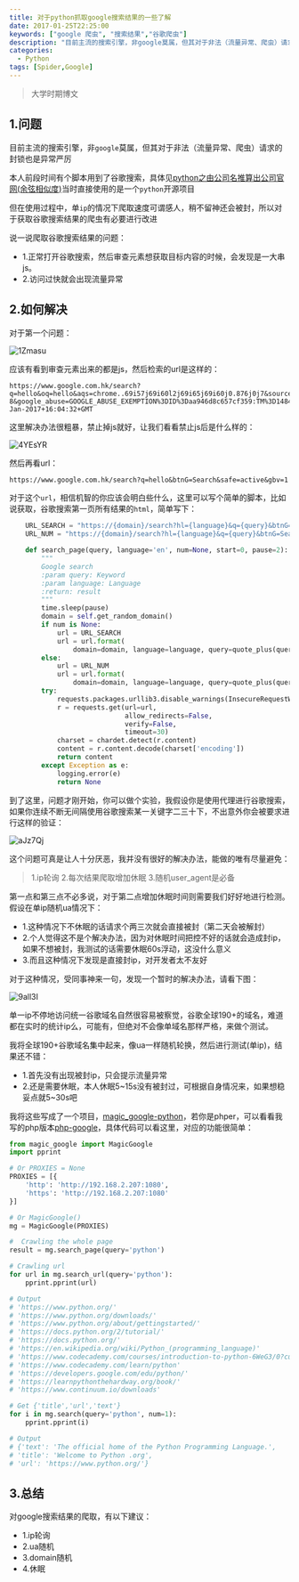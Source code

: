 ```yaml
---
title: 对于python抓取google搜索结果的一些了解
date: 2017-01-25T22:25:00
keywords: ["google 爬虫", "搜索结果","谷歌爬虫"]
description: "目前主流的搜索引擎，非google莫属，但其对于非法（流量异常、爬虫）请求的封锁也是异常严厉。"
categories:
  - Python
tags: [Spider,Google]
---
```


> 大学时期博文  

## 1.问题
目前主流的搜索引擎，非`google`莫属，但其对于非法（流量异常、爬虫）请求的封锁也是异常严厉

本人前段时间有个脚本用到了谷歌搜索，具体见[python之由公司名推算出公司官网(余弦相似度)](http://www.jianshu.com/p/d1cf6c6df6bb)当时直接使用的是一个`python`开源项目

但在使用过程中，单`ip`的情况下爬取速度可谓感人，稍不留神还会被封，所以对于获取谷歌搜索结果的爬虫有必要进行改进

说一说爬取谷歌搜索结果的问题：

- 1.正常打开谷歌搜索，然后审查元素想获取目标内容的时候，会发现是一大串js。
- 2.访问过快就会出现流量异常

## 2.如何解决
对于第一个问题：

![1Zmasu](https://cdn.jsdelivr.net/gh/howie6879/oss/images/1Zmasu.jpg)

应该有看到审查元素出来的都是js，然后检索的url是这样的：

````
https://www.google.com.hk/search?q=hello&oq=hello&aqs=chrome..69i57j69i60l2j69i65j69i60j0.876j0j7&sourceid=chrome&ie=UTF-8&google_abuse=GOOGLE_ABUSE_EXEMPTION%3DID%3Daa946d8c657cf359:TM%3D1484917472:C%3Dr:IP%3D118.193.241.44-:S%3DAPGng0tGiKFaIr7YCaivUEmmEHOYJhG4jg%3B+path%3D/%3B+domain%3Dgoogle.com%3B+expires%3DFri,+20-Jan-2017+16:04:32+GMT
````

这里解决办法很粗暴，禁止掉js就好，让我们看看禁止js后是什么样的：

![4YEsYR](https://cdn.jsdelivr.net/gh/howie6879/oss/images/4YEsYR.jpg)

然后再看url：

```txt
https://www.google.com.hk/search?q=hello&btnG=Search&safe=active&gbv=1
```

对于这个`url`，相信机智的你应该会明白些什么，这里可以写个简单的脚本，比如说获取，谷歌搜索第一页所有结果的`html`，简单写下：

``` python
    URL_SEARCH = "https://{domain}/search?hl={language}&q={query}&btnG=Search&gbv=1"
    URL_NUM = "https://{domain}/search?hl={language}&q={query}&btnG=Search&gbv=1&num={num}"

    def search_page(query, language='en', num=None, start=0, pause=2):
        """
        Google search
        :param query: Keyword
        :param language: Language
        :return: result
        """
        time.sleep(pause)
        domain = self.get_random_domain()
        if num is None:
            url = URL_SEARCH
            url = url.format(
                domain=domain, language=language, query=quote_plus(query))
        else:
            url = URL_NUM
            url = url.format(
                domain=domain, language=language, query=quote_plus(query), num=num)
        try:
            requests.packages.urllib3.disable_warnings(InsecureRequestWarning)
            r = requests.get(url=url,
                             allow_redirects=False,
                             verify=False,
                             timeout=30)
            charset = chardet.detect(r.content)
            content = r.content.decode(charset['encoding'])
            return content
        except Exception as e:
            logging.error(e)
            return None
```

到了这里，问题才刚开始，你可以做个实验，我假设你是使用代理进行谷歌搜索，如果你连续不断无间隔使用谷歌搜索某一关键字二三十下，不出意外你会被要求进行这样的验证：

![aJz7Qj](https://cdn.jsdelivr.net/gh/howie6879/oss/images/aJz7Qj.jpg)

这个问题可真是让人十分厌恶，我并没有很好的解决办法，能做的唯有尽量避免：
>1.ip轮询
2.每次结果爬取增加休眠
3.随机user_agent是必备

第一点和第三点不必多说，对于第二点增加休眠时间则需要我们好好地进行检测。
假设在单ip随机ua情况下：

- 1.这种情况下不休眠的话请求个两三次就会直接被封（第二天会被解封）
- 2.个人觉得这不是个解决办法，因为对休眠时间把控不好的话就会造成封ip，如果不想被封，我测试的话需要休眠60s浮动，这没什么意义
- 3.而且这种情况下发现是直接封ip，对开发者太不友好

对于这种情况，受同事神来一句，发现一个暂时的解决办法，请看下图：

![9all3I](https://cdn.jsdelivr.net/gh/howie6879/oss/images/9all3I.jpg)

单一ip不停地访问统一谷歌域名自然很容易被察觉，谷歌全球190+的域名，难道都在实时的统计ip么，可能有，但绝对不会像单域名那样严格，来做个测试。

我将全球190+谷歌域名集中起来，像ua一样随机轮换，然后进行测试(单ip)，结果还不错：

- 1.首先没有出现被封ip，只会提示流量异常
- 2.还是需要休眠，本人休眠5~15s没有被封过，可根据自身情况来，如果想稳妥点就5~30s吧

我将这些写成了一个项目，[magic_google-python](https://github.com/howie6879/magic_google)，若你是phper，可以看看我写的php版本[php-google](https://github.com/howie6879/php-google)，具体代码可以看这里，对应的功能很简单：

``` python
from magic_google import MagicGoogle
import pprint

# Or PROXIES = None
PROXIES = [{
    'http': 'http://192.168.2.207:1080',
    'https': 'http://192.168.2.207:1080'
}]

# Or MagicGoogle()
mg = MagicGoogle(PROXIES)

#  Crawling the whole page
result = mg.search_page(query='python')

# Crawling url
for url in mg.search_url(query='python'):
    pprint.pprint(url)

# Output
# 'https://www.python.org/'
# 'https://www.python.org/downloads/'
# 'https://www.python.org/about/gettingstarted/'
# 'https://docs.python.org/2/tutorial/'
# 'https://docs.python.org/'
# 'https://en.wikipedia.org/wiki/Python_(programming_language)'
# 'https://www.codecademy.com/courses/introduction-to-python-6WeG3/0?curriculum_id=4f89dab3d788890003000096'
# 'https://www.codecademy.com/learn/python'
# 'https://developers.google.com/edu/python/'
# 'https://learnpythonthehardway.org/book/'
# 'https://www.continuum.io/downloads'

# Get {'title','url','text'}
for i in mg.search(query='python', num=1):
    pprint.pprint(i)

# Output
# {'text': 'The official home of the Python Programming Language.',
# 'title': 'Welcome to Python .org',
# 'url': 'https://www.python.org/'}
```

## 3.总结
对google搜索结果的爬取，有以下建议：

- 1.ip轮询
- 2.ua随机
- 3.domain随机
- 4.休眠